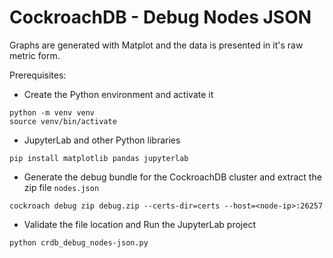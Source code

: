# CockroachDB - Debug Nodes JSON

Graphs are generated with Matplot and the data is presented in it's raw metric form.

Prerequisites:
* Create the Python environment and activate it
```shell
python -m venv venv
source venv/bin/activate
```

* JupyterLab and other Python libraries

```shell
pip install matplotlib pandas jupyterlab
```

* Generate the debug bundle for the CockroachDB cluster and extract the zip file `nodes.json`

```
cockroach debug zip debug.zip --certs-dir=certs --host=<node-ip>:26257
```

* Validate the file location and Run the JupyterLab project

```
python crdb_debug_nodes-json.py
```

